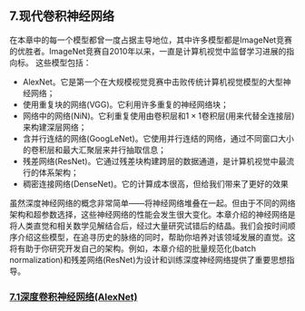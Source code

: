 ## 7.现代卷积神经网络
在本章中的每一个模型都曾一度占据主导地位，其中许多模型都是ImageNet竞赛的优胜者。ImageNet竞赛自2010年以来，一直是计算机视觉中监督学习进展的指向标。
这些模型包括：
- AlexNet。它是第一个在大规模视觉竞赛中击败传统计算机视觉模型的大型神经网络；
- 使用重复块的网络(VGG)。它利用许多重复的神经网络块；
- 网络中的网络(NiN)。它利重复使用由卷积层和$1 \times 1$卷积层(用来代替全连接层)来构建深层网络；
- 含并行连结的网络(GoogLeNet)。它使用并行连结的网络，通过不同窗口大小的卷积层和最大汇聚层来并行抽取信息；
- 残差网络(ResNet)。它通过残差块构建跨层的数据通道，是计算机视觉中最流行的体系架构；
- 稠密连接网络(DenseNet)。它的计算成本很高，但给我们带来了更好的效果

虽然深度神经网络的概念非常简单——将神经网络堆叠在一起。但由于不同的网络架构和超参数选择，这些神经网络的性能会发生很大变化。本章介绍的神经网络是将人类直觉和相关数学见解结合后，经过大量研究试错后的结晶。我们会按时间顺序介绍这些模型，在追寻历史的脉络的同时，帮助你培养对该领域发展的直觉。这将有助于你研究开发自己的架构。例如，本章介绍的批量规范化(batch normalization)和残差网络(ResNet)为设计和训练深度神经网络提供了重要思想指导。

### [7.1深度卷积神经网络(AlexNet)](./7_1.ipynb)